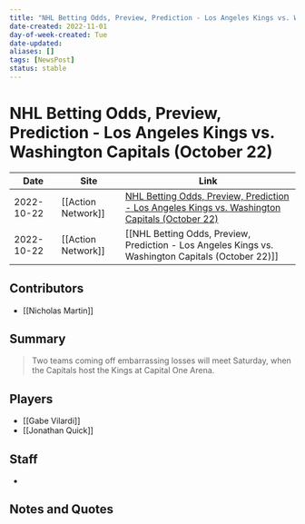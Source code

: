```yaml
---
title: "NHL Betting Odds, Preview, Prediction - Los Angeles Kings vs. Washington Capitals (October 22)"
date-created: 2022-11-01
day-of-week-created: Tue
date-updated: 
aliases: []
tags: [NewsPost]
status: stable
---
```


# NHL Betting Odds, Preview, Prediction - Los Angeles Kings vs. Washington Capitals (October 22)

| Date       | Site               | Link                                                                                                                                                                                                                        |
| ---------- | ------------------ | --------------------------------------------------------------------------------------------------------------------------------------------------------------------------------------------------------------------------- |
| 2022-10-22 | [[Action Network]] | [NHL Betting Odds, Preview, Prediction - Los Angeles Kings vs. Washington Capitals (October 22)](https://www.actionnetwork.com/nhl/nhl-betting-odds-preview-prediction-los-angeles-kings-vs-washington-capitals-october-22) |
| 2022-10-22 | [[Action Network]] | [[NHL Betting Odds, Preview, Prediction - Los Angeles Kings vs. Washington Capitals (October 22)]]                                                                                                                          |

## Contributors
- [[Nicholas Martin]]


## Summary
> Two teams coming off embarrassing losses will meet Saturday, when the Capitals host the Kings at Capital One Arena.


## Players
- [[Gabe Vilardi]]
- [[Jonathan Quick]]


## Staff
- 


## Notes and Quotes
> 


